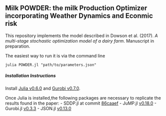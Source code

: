 ## Milk POWDER: the milk Production Optimizer incorporating Weather Dynamics and Econmic risk

This repository implements the model described in Dowson et al. (2017). *A
multi-stage stochastic optimization model of a dairy farm*. Manuscript in preparation.

The easiest way to run it is via the command line

    julia POWDER.jl "path/to/parameters.json"


##### Installation Instructions

Install [Julia v0.6.0](https://github.com/JuliaLang/julia/releases/tag/v0.6.0) and [Gurobi v0.7.0](http://gurobi.com/).

Once Julia is installed,the following packages are necessary to replicate the
results found in the paper:
    - SDDP.jl at commit [86caaef](https://github.com/odow/SDDP.jl/commit/86caaef7a3d7f27a4b76a8d390e570b4957ac748)
    - JuMP.jl [v0.18.0](https://github.com/JuliaOpt/JuMP.jl/releases/tag/v0.18.0)
    - Gurobi.jl [v0.3.3](https://github.com/JuliaOpt/JuMP.jl/releases/tag/v0.3.3)
    - JSON.jl [v0.13.0](https://github.com/JuliaIO/JSON.jl/releases/tag/v0.13.0)
